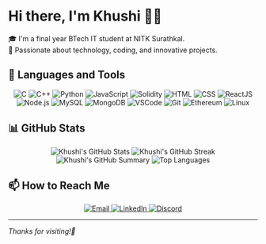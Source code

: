 # Hi there, I'm Khushi 👋✨

🎓 I'm a final year BTech IT student at NITK Surathkal.  
🌟 Passionate about technology, coding, and innovative projects.

## 🚀 Languages and Tools

<p align="center">
  <img src="https://img.icons8.com/color/48/000000/c-programming.png" alt="C" />
  <img src="https://img.icons8.com/color/48/000000/c-plus-plus-logo.png" alt="C++" />
  <img src="https://img.icons8.com/color/48/000000/python.png" alt="Python" />
  <img src="https://img.icons8.com/color/48/000000/javascript.png" alt="JavaScript" />
  <img src="https://img.icons8.com/color/48/000000/solidity.png" alt="Solidity" />
  <img src="https://img.icons8.com/color/48/000000/html-5.png" alt="HTML" />
  <img src="https://img.icons8.com/color/48/000000/css3.png" alt="CSS" />
  <img src="https://img.icons8.com/color/48/000000/react-native.png" alt="ReactJS" />
  <img src="https://img.icons8.com/color/48/000000/nodejs.png" alt="Node.js" />
  <img src="https://img.icons8.com/color/48/000000/mysql-logo.png" alt="MySQL" />
  <img src="https://img.icons8.com/color/48/000000/mongodb.png" alt="MongoDB" />
  <img src="https://img.icons8.com/color/48/000000/visual-studio-code-2019.png" alt="VSCode" />
  <img src="https://img.icons8.com/color/48/000000/git.png" alt="Git" />
  <img src="https://img.icons8.com/color/48/000000/ethereum.png" alt="Ethereum" />
  <img src="https://img.icons8.com/color/48/000000/linux.png" alt="Linux" />
</p>

## 📊 GitHub Stats

<p align="center">
  <img src="https://github-readme-stats.vercel.app/api?username=khushi0706&show_icons=true&theme=radical&include_all_commits=true&count_private=true" alt="Khushi's GitHub Stats" />
  <img src="https://github-readme-streak-stats.herokuapp.com/?user=khushi0706&theme=radical" alt="Khushi's GitHub Streak" />
  <img src="https://github-profile-summary-cards.vercel.app/api/cards/profile-details?username=khushi0706&theme=radical" alt="Khushi's GitHub Summary" />
  <img src="https://github-readme-stats.vercel.app/api/top-langs/?username=khushi0706&layout=compact&theme=radical" alt="Top Languages" />
</p>


## 📫 How to Reach Me

<p align="center">
  <a href="mailto:khushi7604@gmail.com">
    <img src="https://img.icons8.com/color/48/000000/gmail.png" alt="Email" />
  </a>
  <a href="https://www.linkedin.com/in/khushi-gadling-3ba583235">
    <img src="https://img.icons8.com/color/48/000000/linkedin.png" alt="LinkedIn" />
  </a>
  <a href="https://discord.com/users/khushiii#3187">
    <img src="https://img.icons8.com/color/48/000000/discord-new-logo.png" alt="Discord" />
  </a>
</p>

---

_Thanks for visiting!🩷_
